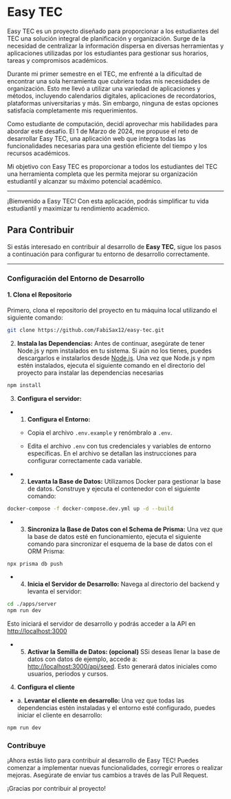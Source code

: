 # Easy TEC

Easy TEC es un proyecto diseñado para proporcionar a los estudiantes del TEC una solución integral de planificación y organización. Surge de la necesidad de centralizar la información dispersa en diversas herramientas y aplicaciones utilizadas por los estudiantes para gestionar sus horarios, tareas y compromisos académicos.

Durante mi primer semestre en el TEC, me enfrenté a la dificultad de encontrar una sola herramienta que cubriera todas mis necesidades de organización. Esto me llevó a utilizar una variedad de aplicaciones y métodos, incluyendo calendarios digitales, aplicaciones de recordatorios, plataformas universitarias y más. Sin embargo, ninguna de estas opciones satisfacía completamente mis requerimientos.

Como estudiante de computación, decidí aprovechar mis habilidades para abordar este desafío. El 1 de Marzo de 2024, me propuse el reto de desarrollar Easy TEC, una aplicación web que integra todas las funcionalidades necesarias para una gestión eficiente del tiempo y los recursos académicos.

Mi objetivo con Easy TEC es proporcionar a todos los estudiantes del TEC una herramienta completa que les permita mejorar su organización estudiantil y alcanzar su máximo potencial académico.

---

¡Bienvenido a Easy TEC! Con esta aplicación, podrás simplificar tu vida estudiantil y maximizar tu rendimiento académico.

## Para Contribuir

Si estás interesado en contribuir al desarrollo de **Easy TEC**, sigue los pasos a continuación para configurar tu entorno de desarrollo correctamente.

---

### **Configuración del Entorno de Desarrollo**

#### 1. Clona el Repositorio

Primero, clona el repositorio del proyecto en tu máquina local utilizando el siguiente comando:  

```bash
git clone https://github.com/FabiSax12/easy-tec.git
```

2. **Instala las Dependencias:**
Antes de continuar, asegúrate de tener Node.js y npm instalados en tu sistema. Si aún no los tienes, puedes descargarlos e instalarlos desde [Node.js](https://nodejs.org/).
Una vez que Node.js y npm estén instalados, ejecuta el siguiente comando en el directorio del proyecto para instalar las dependencias necesarias

```bash
npm install
```

3. **Configura el servidor:**

- 1. **Configura el Entorno:**
  - Copia el archivo `.env.example` y renómbralo a `.env`. 
  
  - Edita el archivo `.env` con tus credenciales y variables de entorno específicas. En el archivo se detallan las instrucciones para configurar correctamente cada variable.

- 2. **Levanta la Base de Datos:**
Utilizamos Docker para gestionar la base de datos. Construye y ejecuta el contenedor con el siguiente comando:

```bash
docker-compose -f docker-compose.dev.yml up -d --build
```

- 3. **Sincroniza la Base de Datos con el Schema de Prisma:**
Una vez que la base de datos esté en funcionamiento, ejecuta el siguiente comando para sincronizar el esquema de la base de datos con el ORM Prisma:

```bash
npx prisma db push
```

- 4. **Inicia el Servidor de Desarrollo:**
Navega al directorio del backend y levanta el servidor:

```bash
cd ./apps/server
npm run dev
```

Esto iniciará el servidor de desarrollo y podrás acceder a la API en [http://localhost:3000](http://localhost:3000)

- 5. **Activar la Semilla de Datos: (opcional)**
SSi deseas llenar la base de datos con datos de ejemplo, accede a: 
[http://localhost:3000/api/seed](http://localhost:3000/api/seed). 
Esto generará datos iniciales como usuarios, periodos y cursos.

4. **Configura el cliente**
- a. **Levantar el cliente en desarrollo:**
Una vez que todas las dependencias estén instaladas y el entorno esté configurado, puedes iniciar el cliente en desarrollo:
```bash
npm run dev
```

### Contribuye

¡Ahora estás listo para contribuir al desarrollo de Easy TEC! Puedes comenzar a implementar nuevas funcionalidades, corregir errores o realizar mejoras. Asegúrate de enviar tus cambios a través de las Pull Request.

¡Gracias por contribuir al proyecto!
